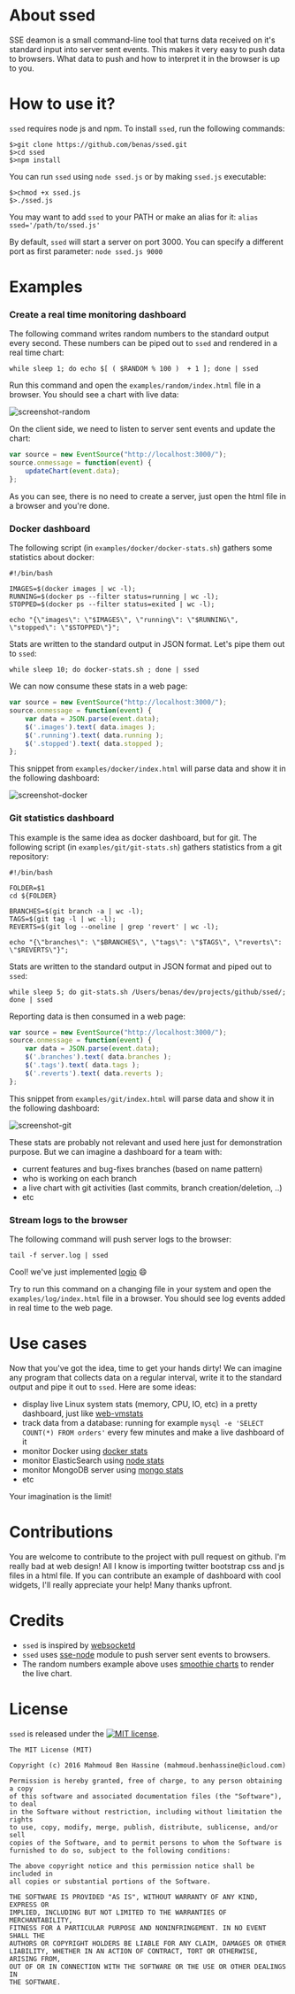 # About ssed

SSE deamon is a small command-line tool that turns data received on it's standard input into server sent events.
This makes it very easy to push data to browsers. What data to push and how to interpret it in the browser is up to you.

# How to use it?

`ssed` requires node js and npm. To install `ssed`, run the following commands:

```shell
$>git clone https://github.com/benas/ssed.git
$>cd ssed
$>npm install
```

You can run `ssed` using `node ssed.js` or by making `ssed.js` executable:

```shell
$>chmod +x ssed.js
$>./ssed.js
```

You may want to add `ssed` to your PATH or make an alias for it: `alias ssed='/path/to/ssed.js'`

By default, `ssed` will start a server on port 3000. You can specify a different port as first parameter: `node ssed.js 9000`

# Examples

### Create a real time monitoring dashboard

The following command writes random numbers to the standard output every second.
These numbers can be piped out to `ssed` and rendered in a real time chart:

```shell
while sleep 1; do echo $[ ( $RANDOM % 100 )  + 1 ]; done | ssed
```

Run this command and open the `examples/random/index.html` file in a browser. You should see a chart with live data:

![screenshot-random](https://raw.githubusercontent.com/benas/ssed/master/examples/random/screenshot.png)

On the client side, we need to listen to server sent events and update the chart:

```js
var source = new EventSource("http://localhost:3000/");
source.onmessage = function(event) {
    updateChart(event.data);
};
```

As you can see, there is no need to create a server, just open the html file in a browser and you're done.

### Docker dashboard

The following script (in `examples/docker/docker-stats.sh`) gathers some statistics about docker:

```shell
#!/bin/bash

IMAGES=$(docker images | wc -l);
RUNNING=$(docker ps --filter status=running | wc -l);
STOPPED=$(docker ps --filter status=exited | wc -l);

echo "{\"images\": \"$IMAGES\", \"running\": \"$RUNNING\", \"stopped\": \"$STOPPED\"}";
```

Stats are written to the standard output in JSON format. Let's pipe them out to `ssed`:

```shell
while sleep 10; do docker-stats.sh ; done | ssed
```

We can now consume these stats in a web page:

```js
var source = new EventSource("http://localhost:3000/");
source.onmessage = function(event) {
    var data = JSON.parse(event.data);
    $('.images').text( data.images );
    $('.running').text( data.running );
    $('.stopped').text( data.stopped );
};
```

This snippet from `examples/docker/index.html` will parse data and show it in the following dashboard:

![screenshot-docker](https://raw.githubusercontent.com/benas/ssed/master/examples/docker/screenshot.png)

### Git statistics dashboard

This example is the same idea as docker dashboard, but for git.
The following script (in `examples/git/git-stats.sh`) gathers statistics from a git repository:

```shell
#!/bin/bash

FOLDER=$1
cd ${FOLDER}

BRANCHES=$(git branch -a | wc -l);
TAGS=$(git tag -l | wc -l);
REVERTS=$(git log --oneline | grep 'revert' | wc -l);

echo "{\"branches\": \"$BRANCHES\", \"tags\": \"$TAGS\", \"reverts\": \"$REVERTS\"}";
```

Stats are written to the standard output in JSON format and piped out to `ssed`:

```shell
while sleep 5; do git-stats.sh /Users/benas/dev/projects/github/ssed/; done | ssed
```

Reporting data is then consumed in a web page:

```js
var source = new EventSource("http://localhost:3000/");
source.onmessage = function(event) {
    var data = JSON.parse(event.data);
    $('.branches').text( data.branches );
    $('.tags').text( data.tags );
    $('.reverts').text( data.reverts );
};
```

This snippet from `examples/git/index.html` will parse data and show it in the following dashboard:

![screenshot-git](https://raw.githubusercontent.com/benas/ssed/master/examples/git/screenshot.png)

These stats are probably not relevant and used here just for demonstration purpose. But we can imagine a dashboard for a team with:

* current features and bug-fixes branches (based on name pattern)
* who is working on each branch
* a live chart with git activities (last commits, branch creation/deletion, ..)
* etc

### Stream logs to the browser

The following command will push server logs to the browser:

```shell
tail -f server.log | ssed
```

Cool! we've just implemented [logio](http://logio.org/) :smile:

Try to run this command on a changing file in your system and open the `examples/log/index.html` file in a browser.
You should see log events added in real time to the web page.

# Use cases

Now that you've got the idea, time to get your hands dirty! We can imagine any program that collects data on a regular interval,
write it to the standard output and pipe it out to `ssed`. Here are some ideas:

* display live Linux system stats (memory, CPU, IO, etc) in a pretty dashboard, just like [web-vmstats](https://github.com/joewalnes/web-vmstats)
* track data from a database: running for example `mysql -e 'SELECT COUNT(*) FROM orders'` every few minutes and make a live dashboard of it
* monitor Docker using [docker stats](https://docs.docker.com/engine/reference/commandline/stats/)
* monitor ElasticSearch using [node stats](https://www.elastic.co/guide/en/elasticsearch/reference/current/cluster-nodes-stats.html)
* monitor MongoDB server using [mongo stats](https://docs.mongodb.com/v3.2/reference/method/db.stats/)
* etc

Your imagination is the limit!

# Contributions

You are welcome to contribute to the project with pull request on github.
I'm really bad at web design! All I know is importing twitter bootstrap css and js files in a html file.
If you can contribute an example of dashboard with cool widgets, I'll really appreciate your help! Many thanks upfront.

# Credits

* `ssed` is inspired by [websocketd](http://websocketd.com/)
* `ssed` uses [sse-node](https://www.npmjs.com/package/sse-node) module to push server sent events to browsers.
* The random numbers example above uses [smoothie charts](http://smoothiecharts.org) to render the live chart.

# License

`ssed` is released under the [![MIT license](http://img.shields.io/badge/license-MIT-brightgreen.svg?style=flat)](http://opensource.org/licenses/MIT).

```
The MIT License (MIT)

Copyright (c) 2016 Mahmoud Ben Hassine (mahmoud.benhassine@icloud.com)

Permission is hereby granted, free of charge, to any person obtaining a copy
of this software and associated documentation files (the "Software"), to deal
in the Software without restriction, including without limitation the rights
to use, copy, modify, merge, publish, distribute, sublicense, and/or sell
copies of the Software, and to permit persons to whom the Software is
furnished to do so, subject to the following conditions:

The above copyright notice and this permission notice shall be included in
all copies or substantial portions of the Software.

THE SOFTWARE IS PROVIDED "AS IS", WITHOUT WARRANTY OF ANY KIND, EXPRESS OR
IMPLIED, INCLUDING BUT NOT LIMITED TO THE WARRANTIES OF MERCHANTABILITY,
FITNESS FOR A PARTICULAR PURPOSE AND NONINFRINGEMENT. IN NO EVENT SHALL THE
AUTHORS OR COPYRIGHT HOLDERS BE LIABLE FOR ANY CLAIM, DAMAGES OR OTHER
LIABILITY, WHETHER IN AN ACTION OF CONTRACT, TORT OR OTHERWISE, ARISING FROM,
OUT OF OR IN CONNECTION WITH THE SOFTWARE OR THE USE OR OTHER DEALINGS IN
THE SOFTWARE.
```
